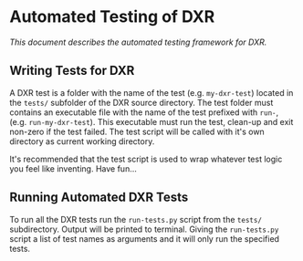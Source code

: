 Automated Testing of DXR
========================
_This document describes the automated testing framework for DXR._

Writing Tests for DXR
---------------------
A DXR test is a folder with the name of the test (e.g. `my-dxr-test`) located in
the `tests/` subfolder of the DXR source directory. The test folder must
contains an executable file with the name of the test prefixed with `run-`,
(e.g. `run-my-dxr-test`). This executable must run the test, clean-up and exit
non-zero if the test failed. The test script will be called with it's own directory
as current working directory.

It's recommended that the test script is used to wrap whatever test logic you
feel like inventing. Have fun...

Running Automated DXR Tests
---------------------------
To run all the DXR tests run the `run-tests.py` script from the `tests/`
subdirectory. Output will be printed to terminal.
Giving the `run-tests.py` script a list of test names as arguments and it will
only run the specified tests.

